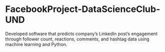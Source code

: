 # FacebookProject-DataScienceClub-UND
 Developed software that predicts company’s LinkedIn post’s engagement through follower count, reactions,  comments, and hashtag data using machine learning and Python.

